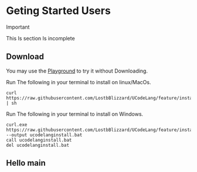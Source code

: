 # Geting Started Users

>[!IMPORTANT]
>This Is section Is incomplete
>

## Download
You may use the [Playground](http://localhost:1313/UCodeLang/UCodeIDE/UCodeIDE.html) to try it without Downloading.


Run The following in your terminal to install on linux/MacOs.
```
curl https://raw.githubusercontent.com/LostbBlizzard/UCodeLang/feature/install.sh | sh
```

Run The following in your terminal to install on Windows.
```
curl.exe https://raw.githubusercontent.com/LostbBlizzard/UCodeLang/feature/install.bat --output ucodelanginstall.bat
call ucodelanginstall.bat
del ucodelanginstall.bat
```

## Hello main

